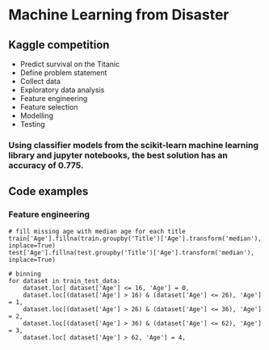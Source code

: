 # Machine Learning from Disaster 

## Kaggle competition 

- Predict survival on the Titanic
- Define problem statement
- Collect data
- Exploratory data analysis
- Feature engineering
- Feature selection
- Modelling
- Testing

### Using classifier models from the scikit-learn machine learning library and jupyter notebooks, the best solution has an accuracy of 0.775.

## Code examples 

### Feature engineering

```
# fill missing age with median age for each title
train['Age'].fillna(train.groupby('Title')['Age'].transform('median'), inplace=True)
test['Age'].fillna(test.groupby('Title')['Age'].transform('median'), inplace=True)
```

```
# binning
for dataset in train_test_data:
    dataset.loc[ dataset['Age'] <= 16, 'Age'] = 0,
    dataset.loc[(dataset['Age'] > 16) & (dataset['Age'] <= 26), 'Age'] = 1,
    dataset.loc[(dataset['Age'] > 26) & (dataset['Age'] <= 36), 'Age'] = 2,
    dataset.loc[(dataset['Age'] > 36) & (dataset['Age'] <= 62), 'Age'] = 3,    
    dataset.loc[ dataset['Age'] > 62, 'Age'] = 4,
```

